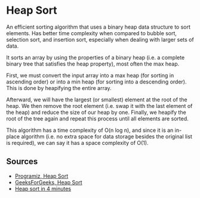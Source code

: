# Heap Sort

An efficient sorting algorithm that uses a binary heap data structure to sort elements. Has better time complexity when compared to bubble sort, selection sort, and insertion sort, especially when dealing with larger sets of data.

It sorts an array by using the properties of a binary heap (i.e. a complete binary tree that satisfies the heap property), most often the max heap.

First, we must convert the input array into a max heap (for sorting in ascending order) or into a min heap (for sorting into a descending order). This is done by heapifying the entire array.

Afterward, we will have the largest (or smallest) element at the root of the heap. We then remove the root element (i.e. swap it with the last element of the heap) and reduce the size of our heap by one. Finally, we heapify the root of the tree again and repeat this process until all elements are sorted.

This algorithm has a time complexity of O(n log n), and since it is an in-place algorithm (i.e. no extra space for data storage besides the original list is required), we can say it has a space complexity of O(1).

## Sources

- [Programiz, Heap Sort](https://www.programiz.com/dsa/heap-sort)
- [GeeksForGeeks, Heap Sort](https://www.geeksforgeeks.org/heap-sort/)
- [Heap sort in 4 minutes](https://www.youtube.com/watch?v=2DmK_H7IdTo)

